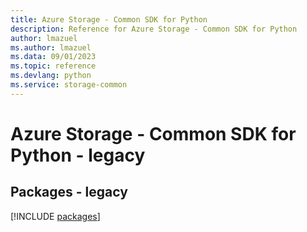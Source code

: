 ```yaml
---
title: Azure Storage - Common SDK for Python
description: Reference for Azure Storage - Common SDK for Python
author: lmazuel
ms.author: lmazuel
ms.data: 09/01/2023
ms.topic: reference
ms.devlang: python
ms.service: storage-common
---
```

# Azure Storage - Common SDK for Python - legacy
## Packages - legacy
[!INCLUDE [packages](storage---common-index.md)]